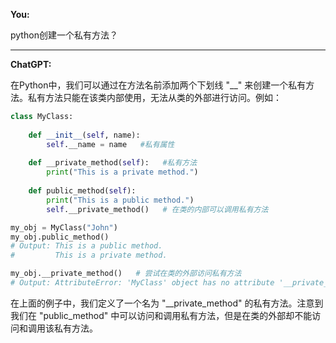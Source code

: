 **You:**

python创建一个私有方法？

* * *

**ChatGPT:**

在Python中，我们可以通过在方法名前添加两个下划线 "\_\_" 来创建一个私有方法。私有方法只能在该类内部使用，无法从类的外部进行访问。例如：

```python
class MyClass:
    
    def __init__(self, name):
        self.__name = name   #私有属性
    
    def __private_method(self):   #私有方法
        print("This is a private method.")
        
    def public_method(self):
        print("This is a public method.")
        self.__private_method()   # 在类的内部可以调用私有方法

my_obj = MyClass("John")
my_obj.public_method()
# Output: This is a public method.
#         This is a private method.

my_obj.__private_method()   # 尝试在类的外部访问私有方法
# Output: AttributeError: 'MyClass' object has no attribute '__private_method'
```

在上面的例子中，我们定义了一个名为 "\_\_private\_method" 的私有方法。注意到我们在 "public\_method" 中可以访问和调用私有方法，但是在类的外部却不能访问和调用该私有方法。